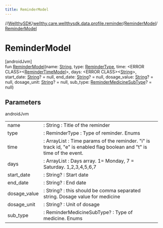 ```yaml
---
title: ReminderModel
---
```

//[WellthySDK](../../../index.html)/[wellthy.care.wellthysdk.data.profile.reminder](../index.html)/[ReminderModel](index.html)/[ReminderModel](-reminder-model.html)



# ReminderModel



[androidJvm]\
fun [ReminderModel](-reminder-model.html)(name: [String](https://kotlinlang.org/api/latest/jvm/stdlib/kotlin/-string/index.html), type: [ReminderType](../-reminder-type/index.html), time: &lt;ERROR CLASS&gt;&lt;[ReminderTimeModel](../-reminder-time-model/index.html)&gt;, days: &lt;ERROR CLASS&gt;&lt;[String](https://kotlinlang.org/api/latest/jvm/stdlib/kotlin/-string/index.html)&gt;, start_date: [String](https://kotlinlang.org/api/latest/jvm/stdlib/kotlin/-string/index.html)? = null, end_date: [String](https://kotlinlang.org/api/latest/jvm/stdlib/kotlin/-string/index.html)? = null, dosage_value: [String](https://kotlinlang.org/api/latest/jvm/stdlib/kotlin/-string/index.html)? = null, dosage_unit: [String](https://kotlinlang.org/api/latest/jvm/stdlib/kotlin/-string/index.html)? = null, sub_type: [ReminderMedicineSubType](../-reminder-medicine-sub-type/index.html)? = null)



## Parameters


androidJvm

| | |
|---|---|
| name | : String : Title of the reminder |
| type | : ReminderType : Type of reminder. Enums |
| time | : ArrayList<ReminderTimeModel> : Time params of the reminder. "i" is track id, "e" is enabled flag boolean and "t" is time of the event. |
| days | : ArrayList<String> : Days array. 1= Monday, 7 = Saturday. 1,2,3,4,5,6,7 |
| start_date | : String? : Start date |
| end_date | : String? : End date |
| dosage_value | : String? : this should be comma separated string. Dosage value for medicine |
| dosage_unit | : String? : Unit of dosage |
| sub_type | : ReminderMedicineSubType? : Type of medicine. Enums |




